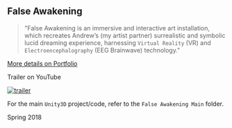 ## False Awakening

> "False Awakening is an immersive and interactive art installation, which recreates Andrew’s (my artist partner) surrealistic and symbolic lucid dreaming experience, harnessing `Virtual Reality` (VR) and `Electroencephalography` (EEG Brainwave) technology."
> 
[More details on Portfolio](https://jasontsemf.github.io/falseawakening.html)

Trailer on YouTube

[![trailer](http://img.youtube.com/vi/5bVAJdfl3eE/0.jpg)](http://www.youtube.com/watch?v=5bVAJdfl3eE "Trailer on YouTube")

For the main `Unity3D` project/code, refer to the `False Awakening Main` folder.

Spring 2018
